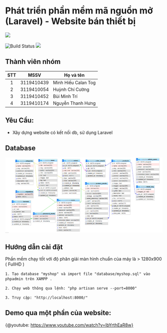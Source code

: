 # Phát triển phần mềm mã nguồn mở (Laravel) - Website bán thiết bị

![](<https://raw.githubusercontent.com/laravel/art/master/logo-lockup/5%20SVG/2%20CMYK/1%20Full%20Color/laravel-logolockup-cmyk-red.svg>)

![Build Status](https://travis-ci.org/joemccann/dillinger.svg?branch=master) ![](https://img.shields.io/github/tag/pandao/editor.md.svg)

## Thành viên nhóm

| STT |    MSSV    | Họ và tên             |
| :-: | :--------: | --------------------- |
|  1  | 3119410439 | Minh Hiếu Calan Tog   |
|  2  | 3119410054 | Huỳnh Chí Cường   |
|  3  | 3119410452 | Bùi Minh Trí   |
|  4  | 3119410174 | Nguyễn Thanh Hưng   |



## Yêu Cầu:

- Xây dựng website có kết nối db, sử dụng Laravel<br/>

## Database

![img.png](imgReadme/img.png)


## Hướng dẫn cài đặt

Phần mềm chạy tốt với độ phân giải màn hình chuẩn của máy là > 1280x900 ( FullHD )

```
1. Tạo database "myshop" và import file "database/myshop.sql" vào phpadmin trên XAMPP .
```

```
2. Chạy web thông qua lệnh: "php artisan serve --port=8000"
```
```
3. Truy cập: "http://localhost:8000/"
```
## Demo qua một phần của website: 

{@youtube: https://www.youtube.com/watch?v=lbYrthEaR8w}
